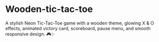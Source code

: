 # Wooden-tic-tac-toe
 A stylish Neon Tic-Tac-Toe game with a wooden theme, glowing X &amp; O effects, animated victory card, scoreboard, pause menu, and smooth responsive design. 🎮✨
